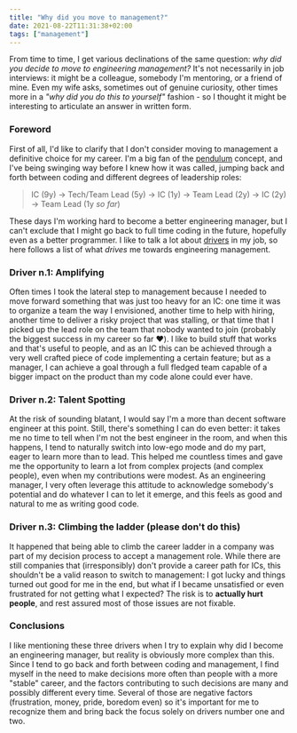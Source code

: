 ```yaml
---
title: "Why did you move to management?"
date: 2021-08-22T11:31:38+02:00
tags: ["management"]
---
```


From time to time, I get various declinations of the same question: _why did you decide to move
to engineering management?_ It's not necessarily in job interviews: it might be a colleague, somebody
I'm mentoring, or a friend of mine. Even my wife asks, sometimes out of genuine curiosity, other
times more in a _"why did you do this to yourself"_ fashion - so I thought it might be interesting to
articulate an answer in written form.

### Foreword

First of all, I'd like to clarify that I don't consider moving to management a definitive choice
for my career. I'm a big fan of the [pendulum](https://charity.wtf/2017/05/11/the-engineer-manager-pendulum/) concept, and I've being swinging way
before I knew how it was called, jumping back and forth between coding and different degrees of
leadership roles:

> IC (9y) -> Tech/Team Lead (5y) -> IC (1y) -> Team Lead (2y) -> IC (2y) -> Team Lead (1y _so far_)

These days I'm working hard to become a better engineering manager, but I can't exclude that I might
go back to full time coding in the future, hopefully even as a better programmer. I like to talk
a lot about [drivers](https://www.danpink.com/books/drive/) in my job, so here follows a list of what
_drives_ me towards engineering management.

### Driver n.1: Amplifying

Often times I took the lateral step to management because I needed to move forward something that
was just too heavy for an IC: one time it was to organize a team the way I envisioned, another time to help
with hiring, another time to deliver a risky project that was stalling, or that time that I picked
up the lead role on the team that nobody wanted to join (probably the biggest success in my career
so far ❤️). I like to build stuff that works and that's useful to people, and as an IC this can be
achieved through a very well crafted piece of code implementing a certain feature; but as a manager,
I can achieve a goal through a full fledged team capable of a bigger impact on the product than my
code alone could ever have.

### Driver n.2: Talent Spotting

At the risk of sounding blatant, I would say I'm a more than decent software engineer at this
point. Still, there's something I can do even better: it takes me no time to tell when I'm not
the best engineer in the room, and when this happens, I tend to naturally switch into low-ego
mode and do my part, eager to learn more than to lead. This helped me countless times and gave
me the opportunity to learn a lot from complex projects (and complex people), even when my
contributions were modest. As an engineering manager, I very often leverage this attitude to
acknowledge somebody's potential and do whatever I can to let it emerge, and this feels as good
and natural to me as writing good code.

### Driver n.3: Climbing the ladder (please don't do this)

It happened that being able to climb the career ladder in a company was part of my decision process to
accept a management role. While there are still companies that (irresponsibly) don't provide a career path
for ICs, this shouldn't be a valid reason to switch to management: I got lucky and things turned out good
for me in the end, but what if I became unsatisfied or even frustrated for not getting what I expected?
The risk is to **actually hurt people**, and rest assured most of those issues are not fixable.

### Conclusions

I like mentioning these three drivers when I try to explain why did I become an engineering manager,
but reality is obviously more complex than this. Since I tend to go back and forth between coding and
management, I find myself in the need to make decisions more often than people with a more "stable"
career, and the factors contributing to such decisions are many and possibly different
every time. Several of those are negative factors (frustration, money, pride, boredom even) so it's
important for me to recognize them and bring back the focus solely on drivers number one and two.
